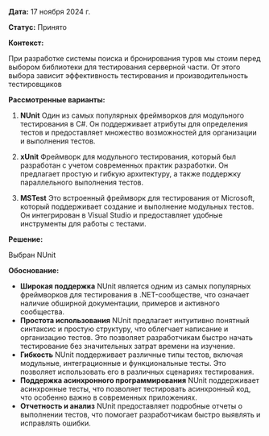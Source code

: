 **Дата:** 17 ноября 2024 г.

**Статус:** Принято

**Контекст:** 

При разработке системы поиска и бронирования туров мы стоим перед выбором библиотеки для тестирования серверной части. От этого выбора зависит эффективность тестирования и производительность тестировщиков

**Рассмотренные варианты:**

1. **NUnit** Один из самых популярных фреймворков для модульного тестирования в C#. Он поддерживает атрибуты для определения тестов и предоставляет множество возможностей для организации и выполнения тестов.

2. **xUnit** Фреймворк для модульного тестирования, который был разработан с учетом современных практик разработки. Он предлагает простую и гибкую архитектуру, а также поддержку параллельного выполнения тестов.

3. **MSTest** Это встроенный фреймворк для тестирования от Microsoft, который поддерживает создание и выполнение модульных тестов. Он интегрирован в Visual Studio и предоставляет удобные инструменты для работы с тестами.

**Решение:**

Выбран NUnit

**Обоснование:**

- **Широкая поддержка** NUnit является одним из самых популярных фреймворков для тестирования в .NET-сообществе, что означает наличие обширной документации, примеров и активного сообщества.
- **Простота использования** NUnit предлагает интуитивно понятный синтаксис и простую структуру, что облегчает написание и организацию тестов. Это позволяет разработчикам быстро начать тестирование без значительных затрат времени на изучение.
- **Гибкость** NUnit поддерживает различные типы тестов, включая модульные, интеграционные и функциональные тесты. Это позволяет использовать его в различных сценариях тестирования.
- **Поддержка асинхронного программирования** NUnit поддерживает асинхронные тесты, что позволяет тестировать асинхронный код, что особенно важно в современных приложениях.
- **Отчетность и анализ** NUnit предоставляет подробные отчеты о выполнении тестов, что помогает разработчикам быстро выявлять и исправлять ошибки.